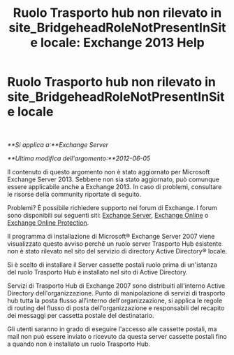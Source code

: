 ﻿---
title: 'Ruolo Trasporto hub non rilevato in site_BridgeheadRoleNotPresentInSite locale: Exchange 2013 Help'
TOCTitle: Ruolo Trasporto hub non rilevato in site_BridgeheadRoleNotPresentInSite locale
ms:assetid: f318c947-81a8-4c18-975a-0f1e7868042a
ms:mtpsurl: https://technet.microsoft.com/it-it/library/ms.exch.setupreadiness.bridgeheadrolenotpresentinsite(v=EXCHG.150)
ms:contentKeyID: 50482009
ms.date: 05/22/2018
mtps_version: v=EXCHG.150
ms.translationtype: MT
---

# Ruolo Trasporto hub non rilevato in site\_BridgeheadRoleNotPresentInSite locale

 

_**Si applica a:**Exchange Server_

_**Ultima modifica dell'argomento:**2012-06-05_

Il contenuto di questo argomento non è stato aggiornato per Microsoft Exchange Server 2013. Sebbene non sia stato aggiornato, può comunque essere applicabile anche a Exchange 2013. In caso di problemi, consultare le risorse della community riportate di seguito.

Problemi? È possibile richiedere supporto nei forum di Exchange. I forum sono disponibili sui seguenti siti: [Exchange Server](https://go.microsoft.com/fwlink/p/?linkid=60612), [Exchange Online](https://go.microsoft.com/fwlink/p/?linkid=267542) o [Exchange Online Protection](https://go.microsoft.com/fwlink/p/?linkid=285351).

Il programma di installazione di Microsoft® Exchange Server 2007 viene visualizzato questo avviso perché un ruolo server Trasporto Hub esistente non è stato rilevato nel sito del servizio di directory Active Directory® locale.

Si è scelto di installare il Server cassette postali ruolo prima di un'istanza del ruolo Trasporto Hub è installato nel sito di Active Directory.

Servizi di Trasporto Hub di Exchange 2007 sono distribuiti all'interno Active Directory dell'organizzazione. Punto di manipolazione di servizi di trasporto hub tutta la posta flusso all'interno dell'organizzazione, si applica le regole di routing del flusso di posta dell'organizzazione e responsabili del recapito dei messaggi per cassetta postale del destinatario.

Gli utenti saranno in grado di eseguire l'accesso alle cassette postali, ma mail non può essere inviato o ricevuto da questa server cassette postali fino a quando non è installato un ruolo Trasporto Hub.

